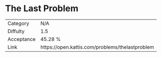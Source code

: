 # The Last Problem

<table>
    <tr>
        <td>Category</td>
        <td>N/A</td>
    </tr>
    <tr>
        <td>Diffulty</td>
        <td>1.5</td>
    </tr>
    <tr>
        <td>Acceptance</td>
        <td>45.28 %</td>
    </tr>
    <tr>
        <td>Link</td>
        <td>https://open.kattis.com/problems/thelastproblem</td>
    </tr>
</table>
